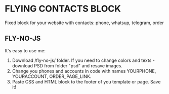 # FLYING CONTACTS BLOCK

Fixed block for your website with contacts: phone, whatsup, telegram, order

## FLY-NO-JS

It's easy to use me:

1. Download /fly-no-js/ folder. If you need to change colors and texts - download PSD from folder "psd" and resave images.
2. Change you phones and accounts in code with names YOURPHONE, YOURACCOUNT, ORDER_PAGE_LINK.
3. Paste CSS and HTML block to the footer of you template or page. Save it!
